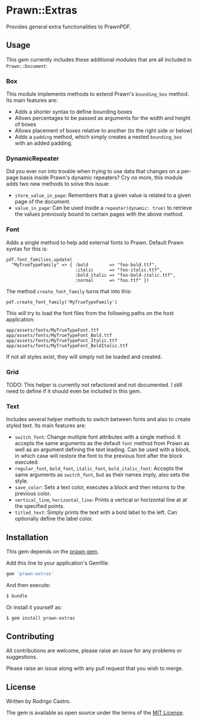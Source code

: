 # Prawn::Extras

Provides general extra functionalities to PrawnPDF.

## Usage

This gem currently includes these additional modules that are all included in
`Prawn::Document`:

### Box

This module implements methods to extend Prawn's `bounding_box` method.
Its main features are:

* Adds a shorter syntax to define bounding boxes
* Allows percentages to be passed as arguments for the width and height of boxes
* Allows placement of boxes relative to another (to the right side or below)
* Adds a `padding` method, which simply creates a nested `bounding_box` with an
added padding.

### DynamicRepeater

Did you ever run into trouble when trying to use data that changes on a per-page
basis inside Prawn's dynamic repeaters? Cry no more, this module adds two
new methods to solve this issue:

* `store_value_in_page`: Remembers that a given value is related to a given page
of the document.
* `value_in_page`: Can be used inside a `repeater(dynamic: true)` to retrieve
the values previously bound to certain pages with the above method.

### Font

Adds a single method to help add external fonts to Prawn. Default Prawn syntax
for this is:

    pdf.font_families.update(
      "MyTrueTypeFamily" => { :bold        => "foo-bold.ttf",
                              :italic      => "foo-italic.ttf",
                              :bold_italic => "foo-bold-italic.ttf",
                              :normal      => "foo.ttf" })
                              
The method `create_font_family` turns that into this:

    pdf.create_font_family('MyTrueTypeFamily')
    
This will try to load the font files from the following paths on the host
application:

    app/assets/fonts/MyTrueTypeFont.ttf
    app/assets/fonts/MyTrueTypeFont_Bold.ttf
    app/assets/fonts/MyTrueTypeFont_Italic.ttf
    app/assets/fonts/MyTrueTypeFont_BoldItalic.ttf
    
If not all styles exist, they will simply not be loaded and created.

### Grid

TODO: This helper is currently not refactored and not documented. I still need
to define if it should even be included in this gem.

### Text

Includes several helper methods to switch between fonts and also to create
styled text. Its main features are:

* `switch_font`: Change multiple font attributes with a single method. It
accepts the same arguments as the default `font` method from Prawn as well as
an argument defining the text leading. Can be used with a block, in which case
will restore the font to the previous font after the block executed. 
* `regular_font`, `bold_font`, `italic_font`, `bold_italic_font`: Accepts the
same arguments as `switch_font`, but as their names imply, also sets the style.
* `save_color`: Sets a text color, executes a block and then returns to the
previous color.
* `vertical_line`, `horizontal_line`: Prints a vertical or horizontal line at
at the specified points.
* `titled_text`: Simply prints the text with a bold label to the left. Can
optionally define the label color.

## Installation
This gem depends on the [prawn gem](https://github.com/prawnpdf/prawn).

Add this line to your application's Gemfile:

```ruby
gem 'prawn-extras'
```

And then execute:
```bash
$ bundle
```

Or install it yourself as:
```bash
$ gem install prawn-extras
```

## Contributing

All contributions are welcome, please raise an issue for any problems or
suggestions.

Please raise an issue along with any pull request that you wish to merge.

## License

Written by Rodrigo Castro.

The gem is available as open source under the terms of the
[MIT License](http://opensource.org/licenses/MIT).
